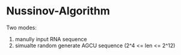 # Nussinov-Algorithm
Two modes:  
1. manully input RNA sequence  
2. simualte random generate AGCU sequence (2^4 <= len <= 2^12)  
